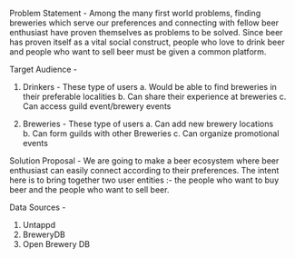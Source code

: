 Problem Statement - 
Among the many first world problems, finding breweries which serve our preferences and
connecting with fellow beer enthusiast have proven themselves as problems to be 
solved. Since beer has proven itself as a vital social construct, people who love
to drink beer and people who want to sell beer must be given a common platform. 


Target Audience - 
1. Drinkers - These type of users 
  a. Would be able to find breweries in their preferable localities
  b. Can share their experience at breweries
  c. Can access guild event/brewery events

2. Breweries - These type of users
  a. Can add new brewery locations  
  b. Can form guilds with other Breweries
  c. Can organize promotional events


Solution Proposal - 
We are going to make a beer ecosystem where beer enthusiast can easily connect
according to their preferences. The intent here is to bring together two user entities
:- the people who want to buy beer and the people who want to sell beer.


Data Sources - 
1. Untappd
2. BreweryDB
3. Open Brewery DB
